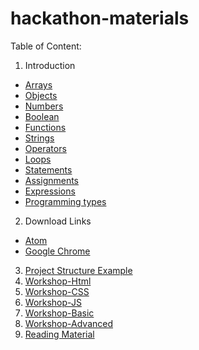 # hackathon-materials


Table of Content:

1. Introduction
  - [Arrays](https://github.com/ev1stensberg/hackathon-materials/blob/Introduction/Arrays.js)
  - [Objects](https://github.com/ev1stensberg/hackathon-materials/blob/Introduction/Objects.js)
  - [Numbers](https://github.com/ev1stensberg/hackathon-materials/blob/Introduction/Numbers.js)
  - [Boolean](https://github.com/ev1stensberg/hackathon-materials/blob/Introduction/Boolean.js)
  - [Functions](https://github.com/ev1stensberg/hackathon-materials/blob/Introduction/Functions.js)
  - [Strings](https://github.com/ev1stensberg/hackathon-materials/blob/Introduction/Strings.js)
  - [Operators](https://github.com/ev1stensberg/hackathon-materials/blob/Introduction/Operators.js)
  - [Loops](https://github.com/ev1stensberg/hackathon-materials/blob/Introduction/Loops.js)
  - [Statements](https://github.com/ev1stensberg/hackathon-materials/blob/Introduction/Statements.js)
  - [Assignments](https://github.com/ev1stensberg/hackathon-materials/blob/Introduction/Assignments.js)
  - [Expressions](https://github.com/ev1stensberg/hackathon-materials/blob/Introduction/Expressions.js)
  - [Programming types](https://github.com/ev1stensberg/hackathon-materials/blob/Introduction/Types.js)
2. Download Links
  - [Atom](https://github.com/ev1stensberg/hackathon-materials/blob/master/Atom.md)
  - [Google Chrome](https://github.com/ev1stensberg/hackathon-materials/blob/master/Chrome.md)
3. [Project Structure Example](https://github.com/ev1stensberg/hackathon-materials/tree/Introduction/example-project)
4. [Workshop-Html](https://github.com/ev1stensberg/hackathon-materials/blob/html-workshop/README.md)
5. [Workshop-CSS](https://github.com/ev1stensberg/hackathon-materials/blob/css-workshop/README.md)
6. [Workshop-JS](https://github.com/ev1stensberg/hackathon-materials/blob/js-workshop/README.md)
7. [Workshop-Basic](https://github.com/ev1stensberg/hackathon-materials/blob/workshop-basic/README.md)
8. [Workshop-Advanced](https://github.com/ev1stensberg/hackathon-materials/tree/workshop-advanced)
9. [Reading Material]()
